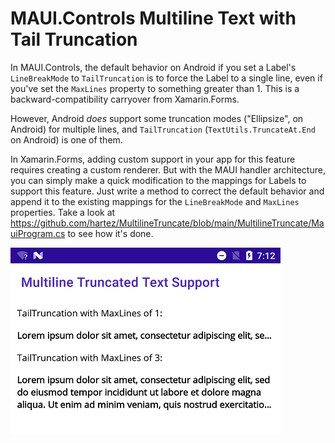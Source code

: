 # MAUI.Controls Multiline Text with Tail Truncation

In MAUI.Controls, the default behavior on Android if you set a Label's `LineBreakMode` to `TailTruncation` is to force the Label to a single line, even if you've set the `MaxLines` property to something greater than 1. This is a backward-compatibility carryover from Xamarin.Forms.

However, Android _does_ support some truncation modes ("Ellipsize", on Android) for multiple lines, and `TailTruncation` (`TextUtils.TruncateAt.End` on Android) is one of them. 

In Xamarin.Forms, adding custom support in your app for this feature requires creating a custom renderer. But with the MAUI handler architecture, you can simply make a quick modification to the mappings for Labels to support this feature. Just write a method to correct the default behavior and append it to the existing mappings for the `LineBreakMode` and `MaxLines` properties. Take a look at https://github.com/hartez/MultilineTruncate/blob/main/MultilineTruncate/MauiProgram.cs to see how it's done.

![Screenshot of an Android phone demonstrating multiline text with tail truncation](https://github.com/hartez/MultilineTruncate/blob/main/multiline.png "Screenshot")
